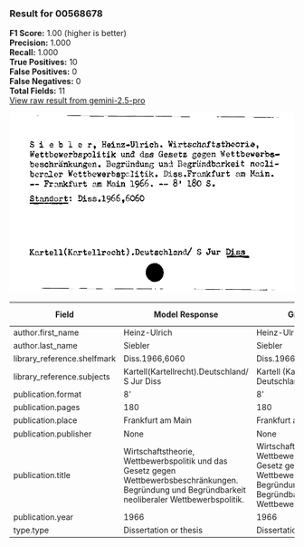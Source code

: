 ### Result for 00568678
**F1 Score:** 1.00 (higher is better)<br>**Precision:** 1.000<br>**Recall:** 1.000<br>**True Positives:** 10<br>**False Positives:** 0<br>**False Negatives:** 0<br>**Total Fields:** 11<br>[View raw result from gemini-2.5-pro](https://github.com/RISE-UNIBAS/humanities_data_benchmark/blob/main/results/2025-10-01/T0155/request_T0155_00568678.json)

<img src="https://github.com/RISE-UNIBAS/humanities_data_benchmark/blob/main/benchmarks/zettelkatalog/images/00568678.jpg?raw=true" alt="00568678" width="600px">

| Field | Model Response | Ground Truth | Fuzzy Score | Match |
|-------|----------------|--------------|-------------|-------|
| author.first_name | Heinz-Ulrich | Heinz-Ulrich | 1.000 | ✅ |
| author.last_name | Siebler | Siebler | 1.000 | ✅ |
| library_reference.shelfmark | Diss.1966,6060 | Diss.1966,6060 | 1.000 | ✅ |
| library_reference.subjects | Kartell(Kartellrecht).Deutschland/ S Jur Diss | Kartell (Kartellrecht). Deutschland/ S Jur Diss | 0.978 | ✅ |
| publication.format | 8' | 8' | 1.000 | ✅ |
| publication.pages | 180 | 180 | 1.000 | ✅ |
| publication.place | Frankfurt am Main | Frankfurt am Main | 1.000 | ✅ |
| publication.publisher | None | None | 1.000 | ✅ |
| publication.title | Wirtschaftstheorie, Wettbewerbspolitik und das Gesetz gegen Wettbewerbsbeschränkungen. Begründung und Begründbarkeit neoliberaler Wettbewerbspolitik. | Wirtschaftstheorie, Wettbewerbspolitik und das Gesetz gegen Wettbewerbsbeschränkungen. Begründung und Begründbarkeit neoliberaler Wettbewerbspolitik | 0.997 | ✅ |
| publication.year | 1966 | 1966 | 1.000 | ✅ |
| type.type | Dissertation or thesis | Dissertation or thesis | 1.000 | ✅ |

